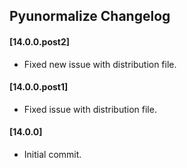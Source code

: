 ## Pyunormalize Changelog

#### [14.0.0.post2]
- Fixed new issue with distribution file.

#### [14.0.0.post1]
- Fixed issue with distribution file.

#### [14.0.0]
- Initial commit.
